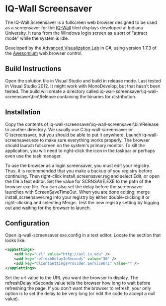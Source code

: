IQ-Wall Screensaver
===================

The IQ-Wall Screensaver is a fullscreen web browser designed to be used as a screensaver for the [IQ-Wall](http://rt.uits.iu.edu/visualization/avl/systems/iq-wall.php) tiled displays developed at Indiana University. It runs from the Windows login screen as a sort of "attract mode" while the system is idle.

Developed by the [Advanced Visualization Lab](www.avl.iu.edu) in C#, using version 1.7.3 of the [Awesomium](http://www.awesomium.com/) web browser control.

Build Instructions
------------------

Open the solution file in Visual Studio and build in release mode. Last tested in Visual Studio 2012. It might work with MonoDevelop, but that hasn't been tested. The build will create a directory called iq-wall-screensaver\iq-wall-screensaver\bin\Release containing the binaries for distribution. 

Installation
------------

Copy the contents of iq-wall-screensaver\iq-wall-screensaver\bin\Release to another directory. We usually use C:\iq-wall-screensaver or C:\screensaver, but you should be able to put it anywhere. Launch iq-wall-screensaver.exe to make sure everything works properly. The browser should launch fullscreen on the system's primary monitor. To kill the application, you will need to right-click the icon in the taskbar or perhaps even use the task manager.

To use the browser as a login screensaver, you must edit your registry. Thus, it is recommended that you make a backup of you registry before continuing. Then right-click install_screensaver.reg and select Edit, or open the file a text editor. Set the value for SCRNSAVE.EXE to the path of the browser exe file. You can also set the delay before the screensaver launches with ScreenSaveTimeOut. When you are done editing, merge install_screensaver.reg into your registry by either double-clicking it or right-clicking and selecting Merge. Test the new registry setting by logging out and waiting for the browser to launch.

Configuration
-------------

Open iq-wall-screensaver.exe.config in a text editor. Locate the section that looks like:

```xml
<appSettings>
    <add key="url" value="http://avl.iu.edu" />
    <add key="refreshDelayInSeconds" value="30" />
    <add key="ClientSettingsProvider.ServiceUri" value="" />
</appSettings>
```

Set the url value to the URL you want the browser to display. The refreshDelayInSeconds value tells the browser how long to wait before refreshing the page. If you don't want the browser to refresh, your only option is to set the delay to be very long (or edit the code to accept a null value). 
